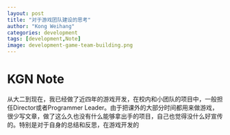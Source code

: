 ```yaml
---
layout: post
title: "对于游戏团队建设的思考"
author: "Kong Weihang"
categories: development
tags: [development,Note]
image: development-game-team-building.png
---
```


# KGN Note

从大二到现在，我已经做了近四年的游戏开发，在校内和小团队的项目中，一般担任Director或者Programmer Leader。由于把课外的大部分时间都用来做游戏，很少写文章，做了这么久也没有什么能够拿出手的项目，自己也觉得没什么好宣传的。特别是对于自身的总结和反思，在游戏开发的